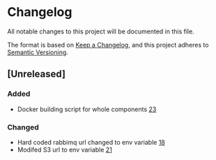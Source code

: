 # Changelog
All notable changes to this project will be documented in this file.

The format is based on [Keep a Changelog](https://keepachangelog.com/en/1.0.0/),
and this project adheres to [Semantic Versioning](https://semver.org/spec/v2.0.0.html).

## [Unreleased]
### Added
- Docker building script for whole components [23](https://github.com/ncsa/standalone-smm-analytics/issues/23)

### Changed
- Hard coded rabbimq url changed to env variable [18](https://github.com/ncsa/standalone-smm-analytics/issues/18)
- Modifed S3 url to env variable [21](https://github.com/ncsa/standalone-smm-analytics/issues/21)